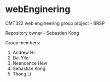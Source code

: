 # webEnginering
CMT322 web engineering group project - BRSP

Repository owner - Sebastian Kong

Group members:
1. Andrew Hii
2. Dai Yilei
3. Neancence Hew
4. Sebastian Kong
5. Thong Li




